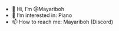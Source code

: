 - 👋 Hi, I’m @Mayariboh
- 👀 I’m interested in: Piano
- 📫 How to reach me: Mayariboh (Discord)
<!---
Mayariboh/Mayariboh is a ✨ special ✨ repository because its `README.md` (this file) appears on your GitHub profile.
You can click the Preview link to take a look at your changes.
--->
